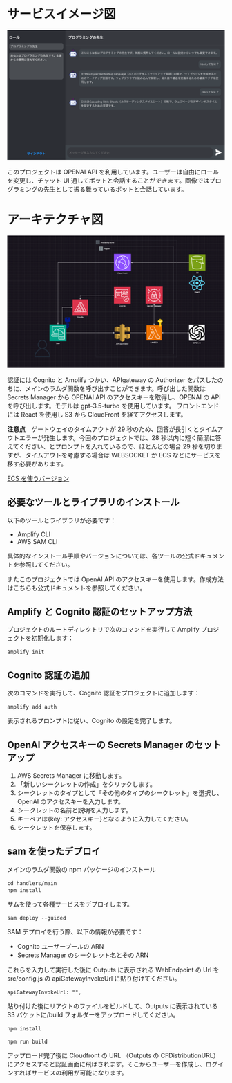 # サービスイメージ図

![Alt text for the image](serviceimage.png)

このプロジェクトは OPENAI API を利用しています。ユーザーは自由にロールを変更し、チャット UI 通してボットと会話することができます。画像ではプログラミングの先生として振る舞っているボットと会話しています。

# アーキテクチャ図

![Alt text for the image](GPTGRAM.drawio.png)

認証には Cognito と Amplify つかい、APIgateway の Authorizer をパスしたのちに、メインのラムダ関数を呼び出すことができます。呼び出した関数は Secrets Manager から OPENAI API のアクセスキーを取得し、OPENAI の API を呼び出します。モデルは gpt-3.5-turbo を使用しています。
フロントエンドには React を使用し S3 から CloudFront を経てアクセスします。

**注意点**　ゲートウェイのタイムアウトが 29 秒のため、回答が長引くとタイムアウトエラーが発生します。今回のプロジェクトでは、28 秒以内に短く簡潔に答えてください、とプロンプトを入れているので、ほとんどの場合 29 秒を切りますが、タイムアウトを考慮する場合は WEBSOCKET か ECS などにサービスを移す必要があります。

[ECS を使うバージョン](https://github.com/apollo7483/next-gpt)

## 必要なツールとライブラリのインストール

以下のツールとライブラリが必要です：

-   Amplify CLI
-   AWS SAM CLI

具体的なインストール手順やバージョンについては、各ツールの公式ドキュメントを参照してください。

またこのプロジェクトでは OpenAI API のアクセスキーを使用します。作成方法はこちらも公式ドキュメントを参照してください。

## Amplify と Cognito 認証のセットアップ方法

プロジェクトのルートディレクトリで次のコマンドを実行して Amplify プロジェクトを初期化します：

```
amplify init
```

## Cognito 認証の追加

次のコマンドを実行して、Cognito 認証をプロジェクトに追加します：

```
amplify add auth
```

表示されるプロンプトに従い、Cognito の設定を完了します。

## OpenAI アクセスキーの Secrets Manager のセットアップ

1. AWS Secrets Manager に移動します。
2. 「新しいシークレットの作成」をクリックします。
3. シークレットのタイプとして「その他のタイプのシークレット」を選択し、OpenAI のアクセスキーを入力します。
4. シークレットの名前と説明を入力します。
5. キーペアは{key: アクセスキー}となるように入力してください。
6. シークレットを保存します。

## sam を使ったデプロイ

メインのラムダ関数の npm パッケージのインストール

```
cd handlers/main
npm install
```

サムを使って各種サービスをデプロイします。

```
sam deploy --guided
```

SAM デプロイを行う際、以下の情報が必要です：

-   Cognito ユーザープールの ARN
-   Secrets Manager のシークレット名とその ARN

これらを入力して実行した後に Outputs に表示される WebEndpoint の Url を src/config.js の apiGatewayInvokeUrl に貼り付けてください。

```
apiGatewayInvokeUrl: "",
```

貼り付けた後にリアクトのファイルをビルドして、Outputs に表示されている S3 バケットに/build フォルダーをアップロードしてください。

```
npm install
```

```
npm run build
```

アップロード完了後に Cloudfront の URL （Outputs の CFDistributionURL）にアクセスすると認証画面に飛ばされます。そこからユーザーを作成し、ログインすればサービスの利用が可能になります。
